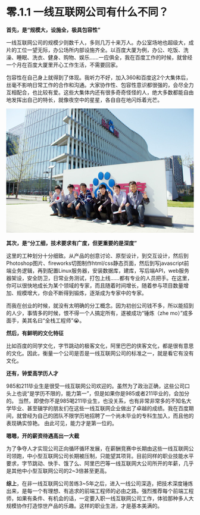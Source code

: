 # 零.1.1 一线互联网公司有什么不同？

**首先，是“规模大，设施全，极具包容性”**

一线互联网公司的规模少则数千人，多则几万十来万人。办公室场地也超级大，成片的工位一望无际，办公场所内部设施齐全。以百度大厦为例，办公、吃饭、洗澡、睡眠、洗衣、健身、购物、娱乐……一应俱全，我在百度工作的时候，就曾经一个月在百度大厦里开心工作生活，不需要回家。

包容性在自己身上就得到了体现。我听力不好，加入360和百度这2个大集体后，丝毫不影响日常工作的合作和沟通。大家协作性、包容性意识都很强的，会尽全力互相配合，也比较有爱。这些大集体内还有很多奇奇怪怪的人，绝大多数都能自由地发挥出自己的特长，就像夜空中的星星，各自自在地闪烁着光芒。

![&#x8EAB;&#x540E;&#x662F;&#x767E;&#x5EA6;&#x5927;&#x53A6;&#x4E0E;&#x6211;&#x7684;&#x5C0F;&#x4F19;&#x4F34;&#x4EEC;&#xFF0C;&#x6444;&#x4E8E;2013&#x5E74;](.gitbook/assets/baidu.jpeg)

**其次，是“分工细，技术要求有广度，但更重要的是深度”**

这里的工种划分十分细致。从产品的创意讨论、原型设计，到交互设计，然后到Photoshop图片、fireworks切图制作html/css静态页面，然后到写javascript前端业务逻辑，再到配置Linux服务器，安装数据库，建库，写后端API，web服务器架设，安全防卫，日常业务测试，打包上线……都有专业的人员把手。在这里，你可以很快地成长为某个领域的专家，而且随着时间增长，随着参与项目数量增加、规模增大，你会不断得到锻炼，逐渐成为专家中的专家。

而我在创业的时候，就没有太明确的分工概念。因为初创公司钱不多，所以能招到的人少，事情多的时候，恨不得一个人搞定所有，遂被成功“锤炼（zhe mo）”成多面手，美其名曰“全栈工程师”😭。  


**然后，有鲜明的文化特征**

比如百度的同学文化，字节跳动的极客文化，阿里巴巴的侠客文化，都是很有意思的文化。因此，衡量一个公司是否是一线互联网公司的标准之一，就是看它有没有文化。  


**还有，钟爱高学历人才**

985和211毕业生是很受一线互联网公司欢迎的。虽然为了政治正确，这些公司口头上也说“是学历不限的，能力第一”，但是如果你是985或者211毕业的，会加分的。 当然，即使你不是985喝211毕业生，也没关系，也有非常非常多的不知名大学毕业、甚至辍学的朋友们在这些一线互联网企业做出了卓越的成绩。我在百度期间，就曾经为自己的团队不限学历地招聘了一个尚未毕业的专科生加入，而且他的表现确实惊艳。 由此可见，能力才是第一位的。  


**嗯嗯，开的薪资待遇高出一大截**

为了争夺人才实现公司正向循环循环发展，在薪酬竞赛中长期由这些一线互联网公司领跑，中小型互联网公司长期被压制，只能望其项背。目前同样的职业技能水平要求，字节跳动、快手、饿了么、阿里巴巴等一线互联网大公司所开的年薪，几乎是其他中小型互联网公司的2~3倍甚至更高。

**综上**，在非一线互联网公司苦练3~5年之后，进入一线公司深造，把技术深度锤炼出来，是每一个有理想、有追求的前端工程师的必由之路。强烈推荐每个前端工程师，如果有条件、有机会的话，一定要入职一线互联网公司工作，体验那种多人大规模协作打造惊世产品的乐趣。这样的职业生涯，才是基本美满的。

